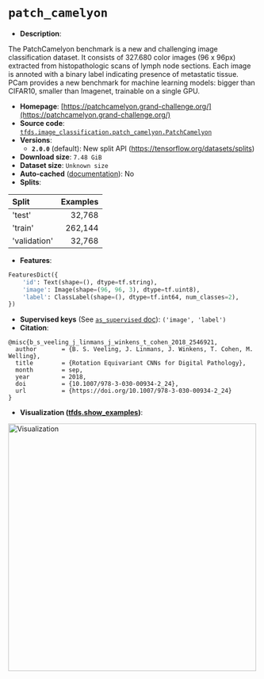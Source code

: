 <div itemscope itemtype="http://schema.org/Dataset">
  <div itemscope itemprop="includedInDataCatalog" itemtype="http://schema.org/DataCatalog">
    <meta itemprop="name" content="TensorFlow Datasets" />
  </div>

  <meta itemprop="name" content="patch_camelyon" />
  <meta itemprop="description" content="The PatchCamelyon benchmark is a new and challenging image classification&#10;dataset. It consists of 327.680 color images (96 x 96px) extracted from&#10;histopathologic scans of lymph node sections. Each image is annoted with a&#10;binary label indicating presence of metastatic tissue. PCam provides a new&#10;benchmark for machine learning models: bigger than CIFAR10, smaller than&#10;Imagenet, trainable on a single GPU.&#10;&#10;To use this dataset:&#10;&#10;```python&#10;import tensorflow_datasets as tfds&#10;&#10;ds = tfds.load(&#x27;patch_camelyon&#x27;, split=&#x27;train&#x27;)&#10;for ex in ds.take(4):&#10;  print(ex)&#10;```&#10;&#10;See [the guide](https://www.tensorflow.org/datasets/overview) for more&#10;informations on [tensorflow_datasets](https://www.tensorflow.org/datasets).&#10;&#10;&lt;img src=&quot;https://storage.googleapis.com/tfds-data/visualization/patch_camelyon-2.0.0.png&quot; alt=&quot;Visualization&quot; width=&quot;500px&quot;&gt;&#10;&#10;" />
  <meta itemprop="url" content="https://www.tensorflow.org/datasets/catalog/patch_camelyon" />
  <meta itemprop="sameAs" content="https://patchcamelyon.grand-challenge.org/" />
  <meta itemprop="citation" content="@misc{b_s_veeling_j_linmans_j_winkens_t_cohen_2018_2546921,&#10;  author       = {B. S. Veeling, J. Linmans, J. Winkens, T. Cohen, M. Welling},&#10;  title        = {Rotation Equivariant CNNs for Digital Pathology},&#10;  month        = sep,&#10;  year         = 2018,&#10;  doi          = {10.1007/978-3-030-00934-2_24},&#10;  url          = {https://doi.org/10.1007/978-3-030-00934-2_24}&#10;}" />
</div>

# `patch_camelyon`

*   **Description**:

The PatchCamelyon benchmark is a new and challenging image classification
dataset. It consists of 327.680 color images (96 x 96px) extracted from
histopathologic scans of lymph node sections. Each image is annoted with a
binary label indicating presence of metastatic tissue. PCam provides a new
benchmark for machine learning models: bigger than CIFAR10, smaller than
Imagenet, trainable on a single GPU.

*   **Homepage**:
    [https://patchcamelyon.grand-challenge.org/](https://patchcamelyon.grand-challenge.org/)
*   **Source code**:
    [`tfds.image_classification.patch_camelyon.PatchCamelyon`](https://github.com/tensorflow/datasets/tree/master/tensorflow_datasets/image_classification/patch_camelyon.py)
*   **Versions**:
    *   **`2.0.0`** (default): New split API
        (https://tensorflow.org/datasets/splits)
*   **Download size**: `7.48 GiB`
*   **Dataset size**: `Unknown size`
*   **Auto-cached**
    ([documentation](https://www.tensorflow.org/datasets/performances#auto-caching)):
    No
*   **Splits**:

Split        | Examples
:----------- | -------:
'test'       | 32,768
'train'      | 262,144
'validation' | 32,768

*   **Features**:

```python
FeaturesDict({
    'id': Text(shape=(), dtype=tf.string),
    'image': Image(shape=(96, 96, 3), dtype=tf.uint8),
    'label': ClassLabel(shape=(), dtype=tf.int64, num_classes=2),
})
```

*   **Supervised keys** (See
    [`as_supervised` doc](https://www.tensorflow.org/datasets/api_docs/python/tfds/load#args)):
    `('image', 'label')`
*   **Citation**:

```
@misc{b_s_veeling_j_linmans_j_winkens_t_cohen_2018_2546921,
  author       = {B. S. Veeling, J. Linmans, J. Winkens, T. Cohen, M. Welling},
  title        = {Rotation Equivariant CNNs for Digital Pathology},
  month        = sep,
  year         = 2018,
  doi          = {10.1007/978-3-030-00934-2_24},
  url          = {https://doi.org/10.1007/978-3-030-00934-2_24}
}
```

*   **Visualization
    ([tfds.show_examples](https://www.tensorflow.org/datasets/api_docs/python/tfds/visualization/show_examples))**:

<img src="https://storage.googleapis.com/tfds-data/visualization/patch_camelyon-2.0.0.png" alt="Visualization" width="500px">
